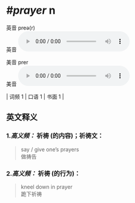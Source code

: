 # ***\#prayer*** n
英音 preə(r)  
英音
<audio src="./media/prayer-B.aac" controls="controls"></audio>

美音 prer  
美音
<audio src="./media/prayer.aac" controls="controls"></audio>



| 词频 1 | 口语 1 | 书面 1 |  

英文释义
---
### 1.*高义频：* **祈祷 (的内容)；祈祷文：**  

 > say / give one’s prayers   
 > 做祷告    

### 2.*高义频：* **祈祷 (的行为)：**  

 > kneel down in prayer   
 > 跪下祈祷    



